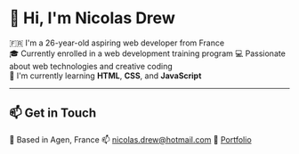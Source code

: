 # 👋 Hi, I'm Nicolas Drew

🇫🇷 I'm a 26-year-old aspiring web developer from France  
🎓 Currently enrolled in a web development training program
💻 Passionate about web technologies and creative coding  
🧠 I'm currently learning **HTML**, **CSS**, and **JavaScript**

---

## 📫 Get in Touch

📍 Based in Agen, France
📫 [nicolas.drew@hotmail.com](mailto:nicolas.drew@hotmail.com)
🔗 [Portfolio](https://nicolas-drew.github.io/Portfolio/)
